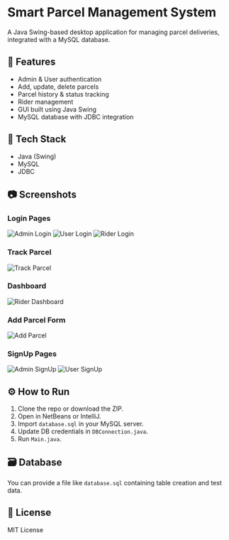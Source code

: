 # Smart Parcel Management System

A Java Swing-based desktop application for managing parcel deliveries, integrated with a MySQL database.

## 🚀 Features

- Admin & User authentication
- Add, update, delete parcels
- Parcel history & status tracking
- Rider management
- GUI built using Java Swing
- MySQL database with JDBC integration

## 🧰 Tech Stack

- Java (Swing)
- MySQL
- JDBC

## 📷 Screenshots

### Login Pages
![Admin Login](images/Adminlogin.png)
![User Login](images/Userlogin.png)
![Rider Login](images/Riderlogin.png)

### Track Parcel 
![Track Parcel](images/AdminTrackParcel.png)

### Dashboard
![Rider Dashboard](images/RiderDashboard.png)

### Add Parcel Form
![Add Parcel](images/SendParcel.png)

### SignUp Pages
![Admin SignUp](images/RiderSignUp.png)
![User SignUp](images/UserSignUp.png)

## ⚙️ How to Run

1. Clone the repo or download the ZIP.
2. Open in NetBeans or IntelliJ.
3. Import `database.sql` in your MySQL server.
4. Update DB credentials in `DBConnection.java`.
5. Run `Main.java`.

## 🗃️ Database

You can provide a file like `database.sql` containing table creation and test data.

## 📝 License

MIT License
